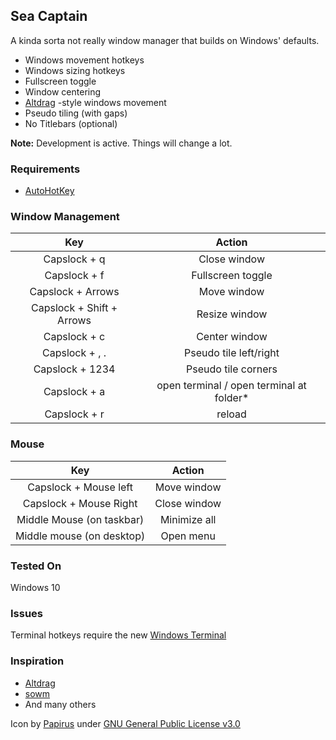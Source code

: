 ## Sea Captain
A kinda sorta not really window manager that builds on Windows' defaults. 

- Windows movement hotkeys
- Windows sizing hotkeys
- Fullscreen toggle
- Window centering
- [Altdrag](https://github.com/stefansundin/altdrag) -style windows movement 
- Pseudo tiling (with gaps)
- No Titlebars (optional)


**Note:** Development is active. Things will change a lot.

### Requirements
* [AutoHotKey](https://autohotkey.com/download/)

### Window Management
**Key**|**Action**
:-----:|:-----:
Capslock + q|Close window
Capslock + f|Fullscreen toggle
Capslock + Arrows|Move window
Capslock + Shift + Arrows|Resize window
Capslock + c|Center window
Capslock + , .|Pseudo tile left/right
Capslock + 1234|Pseudo tile corners
Capslock + a|open terminal / open terminal at folder*
Capslock + r|reload

### Mouse
**Key**|**Action**
:-----:|:-----:
Capslock + Mouse left|Move window
Capslock + Mouse Right|Close window
Middle Mouse (on taskbar)|Minimize all
Middle mouse (on desktop)|Open menu

### Tested On
Windows 10

### Issues
Terminal hotkeys require the new [Windows Terminal](https://github.com/microsoft/terminal)

### Inspiration
- [Altdrag](https://github.com/stefansundin/altdrag)
- [sowm](https://github.com/dylanaraps/sowm)
- And many others

Icon by [Papirus](https://github.com/PapirusDevelopmentTeam) under [GNU General Public License v3.0](https://www.gnu.org/licenses/gpl-3.0.en.html)

